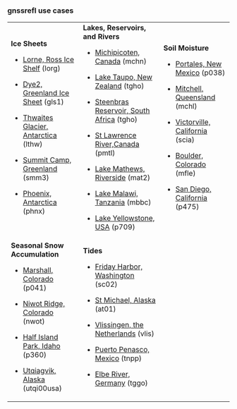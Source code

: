 
### gnssrefl use cases 


<table>
<TR>
<TD>
<B>Ice Sheets</B>

* [Lorne, Ross Ice Shelf](../use_cases/use_lorg.md) (lorg)

* [Dye2, Greenland Ice Sheet](../use_cases/use_gls1.md) (gls1)

* [Thwaites Glacier, Antarctica](../use_cases/use_lthw.md) (lthw)

* [Summit Camp, Greenland](../use_cases/use_smm3.md) (smm3)

* [Phoenix, Antarctica](../use_cases/use_phnx.md) (phnx)
</TD>
<td>
<B>Lakes, Reservoirs, and Rivers</B>

* [Michipicoten, Canada](../use_cases/use_mchn.md) (mchn)

* [Lake Taupo, New Zealand](../use_cases/use_tgho.md) (tgho)

* [Steenbras Reservoir, South Africa](../use_cases/use_sbas.md) (tgho)

* [St Lawrence River,Canada](../use_cases/use_pmtl.md) (pmtl)

* [Lake Mathews, Riverside](../use_cases/use_mat2.md) (mat2)

* [Lake Malawi, Tanzania](../use_cases/use_mbbc.md) (mbbc)

* [Lake Yellowstone, USA](../use_cases/use_p709.md) (p709)

</TD>
<TD>
<B>Soil Moisture </B>

* [Portales, New Mexico](../use_cases/use_p038.md) (p038)

* [Mitchell, Queensland](../use_cases/use_mchl.md) (mchl)

* [Victorville, California](../use_cases/use_scia.md) (scia)

* [Boulder, Colorado](../use_cases/use_mfle.md) (mfle)

* [San Diego, California](../use_cases/use_p475.md) (p475)

</TD>
</TR>

<TR>

<TD>
<B>Seasonal Snow Accumulation</B>

* [Marshall, Colorado](../use_cases/use_p041.md) (p041)

* [Niwot Ridge, Colorado](../use_cases/use_nwot.md) (nwot)

* [Half Island Park, Idaho](../use_cases/use_p360.md) (p360)

* [Utqiagvik, Alaska](../use_cases/use_utqi.md) (utqi00usa)

</TD>
<TD>
<B>Tides</B>

* [Friday Harbor, Washington](../use_cases/use_sc02.md) (sc02) 

* [St Michael, Alaska](../use_cases/use_at01.md) (at01)

* [Vlissingen, the Netherlands](../use_cases/use_vlis.md) (vlis)

* [Puerto Penasco, Mexico](../use_cases/use_tnpp.md) (tnpp)

* [Elbe River, Germany](../use_cases/use_tggo.md) (tggo)

</TD>
</TR>
</Table>


